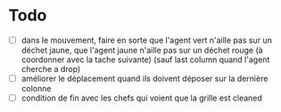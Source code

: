 # Todo

- [ ] dans le mouvement, faire en sorte que l'agent vert n'aille pas sur un déchet jaune, que l'agent jaune n'aille pas sur un déchet rouge (à coordonner avec la tache suivante) (sauf last column quand l'agent cherche a drop)
- [ ] améliorer le déplacement quand ils doivent déposer sur la dernière colonne
- [ ] condition de fin avec les chefs qui voient que la grille est cleaned
